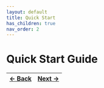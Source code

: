 ```yaml
---
layout: default
title: Quick Start
has_children: true
nav_order: 2
---
```


# Quick Start Guide

|[&larr; Back](installation.md)|[Next &rarr;](users_guide.md)|
|:---|---:|
